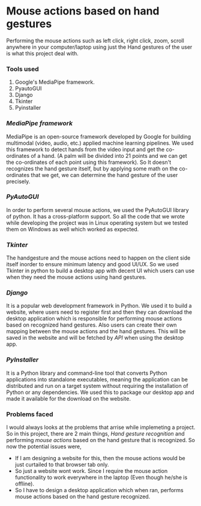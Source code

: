 # Mouse actions based on hand gestures
Performing the mouse actions such as left click, right click, zoom, scroll anywhere in your computer/laptop using just the Hand gestures of the user is what this project deal with.

### Tools used
1. Google's MediaPipe framework.
2. PyautoGUI
3. Django
4. Tkinter
5. Pyinstaller

### *MediaPipe framework* 
MediaPipe is an open-source framework developed by Google for building multimodal (video, audio, etc.) applied machine learning pipelines. We used this framework to detect hands from the video input and get the co-ordinates of a hand. (A palm will be divided into 21 points and we can get the co-ordinates of each point using this framework). So It doesn't recognizes the hand gesture itself, but by applying some math on the co-ordinates that we get, we can determine the hand gesture of the user precisely.

### *PyAutoGUI*
In order to perform several mouse actions, we used the PyAutoGUI library of python. It has a cross-platform support. So all the code that we wrote while developing the project was in Linux operating system but we tested them on Windows as well which worked as expected.

### *Tkinter*
The handgesture and the mouse actions need to happen on the client side itself inorder to ensure minimum latency and good UI/UX. So we used Tkinter in python to build a desktop app with decent UI which users can use when they need the mouse actions using hand gestures. 

### *Django*
It is a popular web development framework in Python. We used it to build a website, where users need to register first and then they can download the desktop application which is responsible for performing mouse actions based on recognized hand gestures. Also users can create their own mapping between the mouse actions and the hand gestures. This will be saved in the website and will be fetched by *API* when using the desktop app.

### *PyInstaller*
It is a Python library and command-line tool that converts Python applications into standalone executables, meaning the application can be distributed and run on a target system without requiring the installation of Python or any dependencies. We used this to package our desktop app and made it available for the download on the website.

### Problems faced

I would always looks at the problems that arrise while implemeting a project. So in this project, there are 2 main things, *Hand gesture recognition* and performing *mouse actions* based on the hand gesture that is recognized. So now the potential issues were, 
- If I am designing a website for this, then the mouse actions would be just curtailed to that browser tab only. 
- So just a website wont work. Since I require the mouse action functionality to work everywhere in the laptop (Even though he/she is offline).
- So I have to design a desktop application which when ran, performs mouse actions based on the hand gesture recognized.
 
